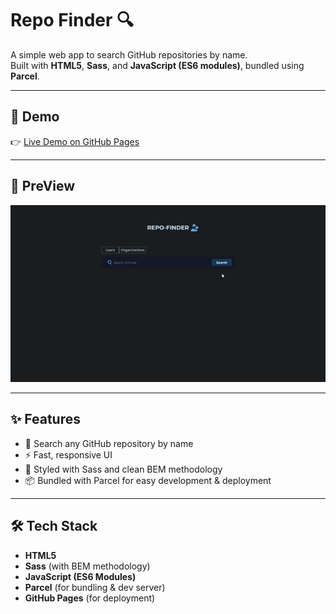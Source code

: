 # Repo Finder 🔍

A simple web app to search GitHub repositories by name.  
Built with **HTML5**, **Sass**, and **JavaScript (ES6 modules)**, bundled using **Parcel**.  

---

## 🚀 Demo
👉 [Live Demo on GitHub Pages](https://gamalhafez.github.io/repo-finder/)

---

## 📸 PreView
![screenshot](./images/gif-preview.gif)

---

## ✨ Features
- 🔎 Search any GitHub repository by name  
- ⚡ Fast, responsive UI  
- 🎨 Styled with Sass and clean BEM methodology  
- 📦 Bundled with Parcel for easy development & deployment  

---

## 🛠️ Tech Stack
- **HTML5**  
- **Sass** (with BEM methodology)  
- **JavaScript (ES6 Modules)**  
- **Parcel** (for bundling & dev server)  
- **GitHub Pages** (for deployment)  
